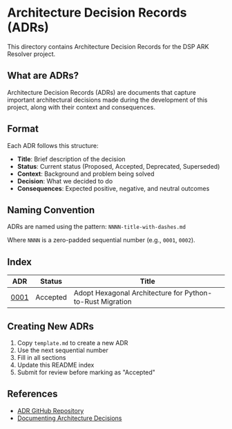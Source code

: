 # Architecture Decision Records (ADRs)

This directory contains Architecture Decision Records for the DSP ARK Resolver project.

## What are ADRs?

Architecture Decision Records (ADRs) are documents that capture important architectural decisions made during the development of this project, along with their context and consequences.

## Format

Each ADR follows this structure:
- **Title**: Brief description of the decision
- **Status**: Current status (Proposed, Accepted, Deprecated, Superseded)
- **Context**: Background and problem being solved
- **Decision**: What we decided to do
- **Consequences**: Expected positive, negative, and neutral outcomes

## Naming Convention

ADRs are named using the pattern: `NNNN-title-with-dashes.md`

Where `NNNN` is a zero-padded sequential number (e.g., `0001`, `0002`).

## Index

| ADR | Status | Title |
|-----|--------|-------|
| [0001](0001-adopt-hexagonal-architecture.md) | Accepted | Adopt Hexagonal Architecture for Python-to-Rust Migration |

## Creating New ADRs

1. Copy `template.md` to create a new ADR
2. Use the next sequential number
3. Fill in all sections
4. Update this README index
5. Submit for review before marking as "Accepted"

## References

- [ADR GitHub Repository](https://adr.github.io/)
- [Documenting Architecture Decisions](https://cognitect.com/blog/2011/11/15/documenting-architecture-decisions)